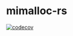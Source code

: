 # mimalloc-rs

[![codecov](https://codecov.io/gh/ANOLASC/mimalloc-rs/branch/main/graph/badge.svg?token=veUFGFXqXL)](https://codecov.io/gh/ANOLASC/mimalloc-rs)